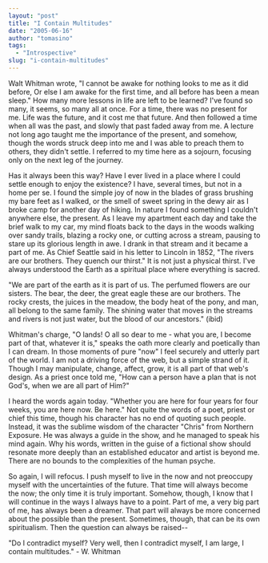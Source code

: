 ```yaml
---
layout: "post"
title: "I Contain Multitudes"
date: "2005-06-16"
author: "tomasino"
tags:
  - "Introspective"
slug: "i-contain-multitudes"
---
```


Walt Whitman wrote, "I cannot be awake for nothing looks to me as it did
before, Or else I am awake for the first time, and all before has been a
mean sleep." How many more lessons in life are left to be learned? I've
found so many, it seems, so many all at once. For a time, there was no
present for me. Life was the future, and it cost me that future. And
then followed a time when all was the past, and slowly that past faded
away from me. A lecture not long ago taught me the importance of the
present, and somehow, though the words struck deep into me and I was
able to preach them to others, they didn't settle. I referred to my time
here as a sojourn, focusing only on the next leg of the journey.

Has it always been this way? Have I ever lived in a place where I could
settle enough to enjoy the existence? I have, several times, but not in
a home per se. I found the simple joy of now in the blades of grass
brushing my bare feet as I walked, or the smell of sweet spring in the
dewy air as I broke camp for another day of hiking. In nature I found
something I couldn't anywhere else, the present. As I leave my apartment
each day and take the brief walk to my car, my mind floats back to the
days in the woods walking over sandy trails, blazing a rocky one, or
cutting across a stream, pausing to stare up its glorious length in awe.
I drank in that stream and it became a part of me. As Chief Seattle said
in his letter to Lincoln in 1852, "The rivers are our brothers. They
quench our thirst." It is not just a physical thirst. I've always
understood the Earth as a spiritual place where everything is sacred.

"We are part of the earth as it is part of us. The perfumed flowers are
our sisters. The bear, the deer, the great eagle these are our brothers.
The rocky crests, the juices in the meadow, the body heat of the pony,
and man, all belong to the same family. The shining water that moves in
the streams and rivers is not just water, but the blood of our
ancestors." (ibid)

Whitman's charge, "O lands! O all so dear to me - what you are, I become
part of that, whatever it is," speaks the oath more clearly and
poetically than I can dream. In those moments of pure "now" I feel
securely and utterly part of the world. I am not a driving force of the
web, but a simple strand of it. Though I may manipulate, change, affect,
grow, it is all part of that web's design. As a priest once told me,
"How can a person have a plan that is not God's, when we are all part of
Him?"

I heard the words again today. "Whether you are here for four years for
four weeks, you are here now. Be here." Not quite the words of a poet,
priest or chief this time, though his character has no end of quoting
such people. Instead, it was the sublime wisdom of the character "Chris"
from Northern Exposure. He was always a guide in the show, and he
managed to speak his mind again. Why his words, written in the guise of
a fictional show should resonate more deeply than an established
educator and artist is beyond me. There are no bounds to the
complexities of the human psyche.

So again, I will refocus. I push myself to live in the now and not
preoccupy myself with the uncertainties of the future. That time will
always become the now; the only time it is truly important. Somehow,
though, I know that I will continue in the ways I always have to a
point. Part of me, a very big part of me, has always been a dreamer.
That part will always be more concerned about the possible than the
present. Sometimes, though, that can be its own spiritualism. Then the
question can always be raised--

"Do I contradict myself? Very well, then I contradict myself, I am
large, I contain multitudes." - W. Whitman
